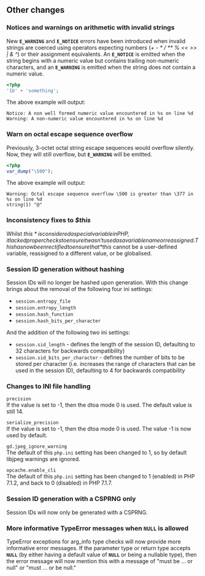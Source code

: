 Other changes
-------------

### Notices and warnings on arithmetic with invalid strings

New **`E_WARNING`** and **`E_NOTICE`** errors have been introduced when
invalid strings are coerced using operators expecting numbers (*+* *-*
*\** */* *\*\** *%* *\<\<* *\>\>* *\|* *&* *^*) or their assignment
equivalents. An **`E_NOTICE`** is emitted when the string begins with a
numeric value but contains trailing non-numeric characters, and an
**`E_WARNING`** is emitted when the string does not contain a numeric
value.

``` php
<?php
'1b' + 'something';
```

The above example will output:

    Notice: A non well formed numeric value encountered in %s on line %d
    Warning: A non-numeric value encountered in %s on line %d

### Warn on octal escape sequence overflow

Previously, 3-octet octal string escape sequences would overflow
silently. Now, they will still overflow, but **`E_WARNING`** will be
emitted.

``` php
<?php
var_dump("\500");
```

The above example will output:

    Warning: Octal escape sequence overflow \500 is greater than \377 in %s on line %d
    string(1) "@"

### Inconsistency fixes to *$this*

Whilst *$this* is considered a special variable in PHP, it lacked proper
checks to ensure it wasn't used as a variable name or reassigned. This
has now been rectified to ensure that *$this* cannot be a user-defined
variable, reassigned to a different value, or be globalised.

### Session ID generation without hashing

Session IDs will no longer be hashed upon generation. With this change
brings about the removal of the following four ini settings:

-   <span class="simpara"> `session.entropy_file` </span>
-   <span class="simpara"> `session.entropy_length` </span>
-   <span class="simpara"> `session.hash_function` </span>
-   <span class="simpara"> `session.hash_bits_per_character` </span>

And the addition of the following two ini settings:

-   <span class="simpara"> `session.sid_length` - defines the length of
    the session ID, defaulting to 32 characters for backwards
    compatibility) </span>
-   <span class="simpara"> `session.sid_bits_per_character` - defines
    the number of bits to be stored per character (i.e. increases the
    range of characters that can be used in the session ID), defaulting
    to 4 for backwards compatibility </span>

### Changes to INI file handling

`precision`  
If the value is set to -1, then the dtoa mode 0 is used. The default
value is still 14.

`serialize_precision`  
If the value is set to -1, then the dtoa mode 0 is used. The value -1 is
now used by default.

`gd.jpeg_ignore_warning`  
The default of this `php.ini` setting has been changed to 1, so by
default libjpeg warnings are ignored.

`opcache.enable_cli`  
The default of this `php.ini` setting has been changed to 1 (enabled) in
PHP 7.1.2, and back to 0 (disabled) in PHP 7.1.7.

### Session ID generation with a CSPRNG only

Session IDs will now only be generated with a CSPRNG.

### More informative <span class="classname">TypeError</span> messages when **`NULL`** is allowed

<span class="classname">TypeError</span> exceptions for arg\_info type
checks will now provide more informative error messages. If the
parameter type or return type accepts **`NULL`** (by either having a
default value of **`NULL`** or being a nullable type), then the error
message will now mention this with a message of "must be ... or null" or
"must ... or be null."
